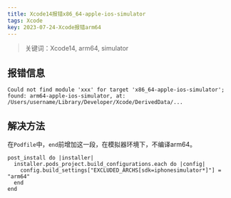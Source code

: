 ```yaml
---
title: Xcode14报错x86_64-apple-ios-simulator
tags: Xcode
key: 2023-07-24-Xcode报错arm64
---
```

> 关键词：Xcode14, arm64, simulator

## 报错信息

```
Could not find module 'xxx' for target 'x86_64-apple-ios-simulator'; found: arm64-apple-ios-simulator, at: /Users/username/Library/Developer/Xcode/DerivedData/...
```

## 解决方法

在`Podfile`中，`end`前增加这一段，在模拟器环境下，不编译arm64。

```
post_install do |installer|
  installer.pods_project.build_configurations.each do |config|
    config.build_settings["EXCLUDED_ARCHS[sdk=iphonesimulator*]"] = "arm64"
  end
end
```

